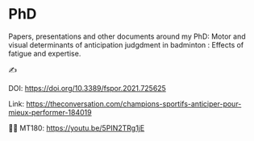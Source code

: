 # PhD

Papers, presentations and other documents around my PhD: Motor and visual determinants of anticipation judgdment in badminton : Effects of fatigue and expertise.

✍️ 

DOI: https://doi.org/10.3389/fspor.2021.725625

Link: https://theconversation.com/champions-sportifs-anticiper-pour-mieux-performer-184019 

👩‍🎓 MT180: https://youtu.be/5PIN2TRg1jE
